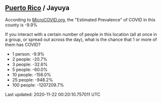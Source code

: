 
## [Puerto Rico](/united-states/puerto-rico) / Jayuya

According to [MicroCOVID.org](http://microcovid.org),
the "Estimated Prevalence" of COVID in this county is -9.9%

If you interact with a certain number of people in this location
(all at once in a group, or spread out across the day), what is the chance that
1 or more of them has COVID?

- 1 person: -9.9%
- 2 people: -20.7%
- 3 people: -32.6%
- 5 people: -60.0%
- 10 people: -156.0%
- 25 people: -948.2%
- 100 people: -1207209.7%

Last updated: 2020-11-22 00:20:10.757011 UTC
